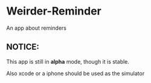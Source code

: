 # Weirder-Reminder

An app about reminders

## NOTICE:

This app is still in **alpha** mode, though it is stable.

Also xcode or a iphone should be used as the simulator
